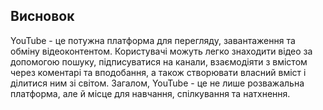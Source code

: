 ## Висновок


YouTube - це потужна платформа для перегляду, завантаження та обміну відеоконтентом. Користувачі можуть легко знаходити відео за допомогою пошуку, підписуватися на канали, взаємодіяти з вмістом через коментарі та вподобання, а також створювати власний вміст і ділитися ним зі світом. Загалом, YouTube - це не лише розважальна платформа, але й місце для навчання, спілкування та натхнення.
